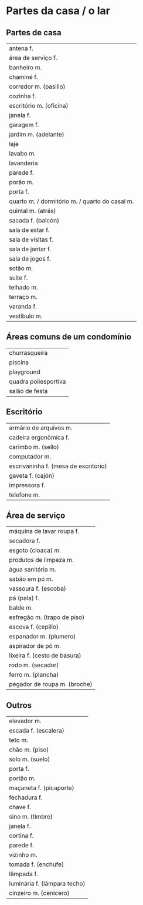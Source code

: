 # Partes da casa / o lar

## Partes de casa

|                                                |
| --                                             |
| antena f.                                      |
| área de serviço f.                             |
| banheiro m.                                    |
| chaminé f.                                     |
| corredor m. (pasillo)                          |
| cozinha f.                                     |
| escritório m. (oficina)                        |
| janela f.                                      |
| garagem f.                                     |
| jardim m. (adelante)                           |
| laje                                           |
| lavabo m.                                      |
| lavanderia                                     |
| parede f.                                      |
| porão m.                                       |
| porta f.                                       |
| quarto m. / dormitório m. / quarto do casal m. |
| quintal m. (atrás)                             |
| sacada f. (balcón)                             |
| sala de estar f.                               |
| sala de visitas f.                             |
| sala de jantar f.                              |
| sala de jogos f.                               |
| sotão m.                                       |
| suite f.                                       |
| telhado m.                                     |
| terraço m.                                     |
| varanda f.                                     |
| vestíbulo m.                                   |

## Áreas comuns de um condomínio

|                      |
| --                   |
| churrasqueira        |
| piscina              |
| playground           |
| quadra poliesportiva |
| salão de festa       |

## Escritório

|                                      |
| --                                   |
| armário de arquivos m.               |
| cadeira ergonômica f.                |
| carimbo m. (sello)                   |
| computador m.                        |
| escrivaninha f. (mesa de escritorio) |
| gaveta f. (cajón)                    |
| impressora f.                        |
| telefone m.                          |

## Área de serviço

|                              |
| --                           |
| máquina de lavar roupa f.    |
| secadora f.                  |
| esgoto (cloaca) m.           |
| produtos de limpeza m.       |
| água sanitária m.            |
| sabão em pó m.               |
| vassoura f. (escoba)         |
| pá (pala) f.                 |
| balde m.                     |
| esfregão m. (trapo de piso)  |
| escova f. (cepillo)          |
| espanador m. (plumero)       |
| aspirador de pó m.           |
| lixeira f. (cesto de basura) |
| rodo m. (secador)            |
| ferro m. (plancha)           |
| pegador de roupa m. (broche) |

## Outros

|                              |
| --                           |
| elevador m.                  |
| escada f. (escalera)         |
| teto m.                      |
| chão m. (piso)               |
| solo m. (suelo)              |
| porta f.                     |
| portão m.                    |
| maçaneta f. (picaporte)      |
| fechadura f.                 |
| chave f.                     |
| sino m. (timbre)             |
| janela f.                    |
| cortina f.                   |
| parede f.                    |
| vizinho m.                   |
| tomada f. (enchufe)          |
| lâmpada f.                   |
| luminária f. (lámpara techo) |
| cinzeiro m. (cenicero)       |
